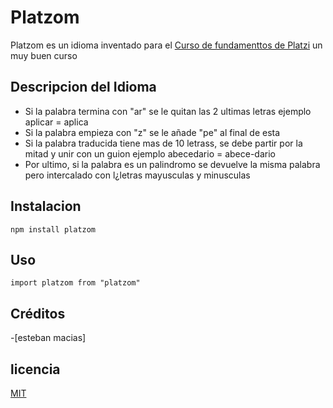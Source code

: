 # Platzom
Platzom es un idioma inventado para el [Curso de fundamenttos de Platzi](https://platzi.com/clases/fundamentos-javascript/) un muy buen curso

## Descripcion del Idioma
- Si la palabra termina con "ar" se le quitan las 2 ultimas letras ejemplo aplicar = aplica
- Si la palabra empieza con "z" se le añade "pe" al final de esta
- Si la palabra traducida tiene mas de 10 letrass, se debe partir por la mitad y unir con un guion ejemplo abecedario = abece-dario
- Por ultimo, si la palabra es un palindromo se devuelve la misma palabra pero intercalado con l¿letras mayusculas y minusculas


 ## Instalacion
```
npm install platzom
```

## Uso
```
import platzom from "platzom"
```

## Créditos
-[esteban macias]

## licencia

[MIT](https://opensource.org/licenses/MIT)
